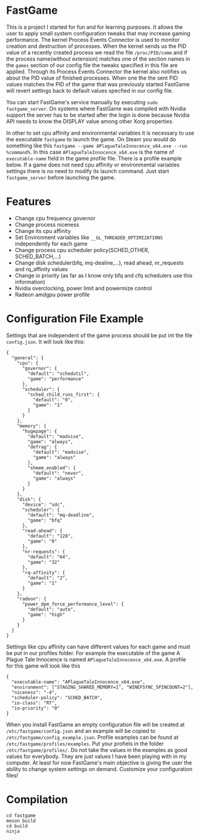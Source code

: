 # FastGame

This is a project I started for fun and for learning purposes. It allows the user to apply small system configuration
tweaks that may increase gaming performance. The kernel Process Events Connector is used to monitor creation and
destruction of processes. When the kernel sends us the PID value of a recently created process we read the file
`/proc/PID/comm` and if the process name(without extension) matches one of the section names in the `games` section
of our config file the tweaks specified in this file are applied. Through its Process Events Connector the kernel also
notifies us about the PID value of finished processes. When one the the sent PID values matches the PID of the game
that was previously started FastGame will revert settings back to default values specfied in our config file.

You can start FastGame's service manually by executing `sudo fastgame_server`. On systems where FastGame was compiled
with Nvidia support the server has to be started after the login is done because Nvidia API needs to know the DISPLAY
value among other Xorg properties.

In other to set cpu affinity and environmental variables it is necessary to use the executable `fastgame` to launch
the game. On Steam you would do something like this `fastgame --game APlagueTaleInnocence_x64.exe --run %command%`. In
this case `APlagueTaleInnocence_x64.exe` is the name of `executable-name` field in the game profile file. There is a
profile example below. If a game does not need cpu affinity or environmental variables settings there is no need to
modify its launch command. Just start `fastgame_server` before launching the game.

# Features

- Change cpu frequency governor
- Change process niceness
- Change its cpu affinity
- Set Environment variables like `__GL_THREADED_OPTIMIZATIONS` independently for each game
- Change process cpu scheduler policy(SCHED_OTHER, SCHED_BATCH,...)
- Change disk scheduler(bfq, mq-dealine,...), read ahead, nr_requests and rq_affinity values
- Change io priority (as far as I know only bfq and cfq schedulers use this information)
- Nvidia overclocking, power limit and powermize control
- Radeon amdgpu power profile

# Configuration File Example

Settings that are independent of the game process should be put int the file `config.json`. It will look like this:

```
{
  "general": {
    "cpu": {
      "governor": {
        "default": "schedutil",
        "game": "performance"
      },
      "scheduler": {
        "sched_child_runs_first": {
          "default": "0",
          "game": "1"
        }
      }
    },
    "memory": {
      "hugepage": {
        "default": "madvise",
        "game": "always",
        "defrag": {
          "default": "madvise",
          "game": "always"
        },
        "shmem_enabled": {
          "default": "never",
          "game": "always"
        }
      }
    },
    "disk": {
      "device": "sdc",
      "scheduler": {
        "default": "mq-deadline",
        "game": "bfq"
      },
      "read-ahead": {
        "default": "128",
        "game": "0"
      },
      "nr-requests": {
        "default": "64",
        "game": "32"
      },
      "rq-affinity": {
        "default": "2",
        "game": "1"
      }
    },
    "radeon": {
      "power_dpm_force_performance_level": {
        "default": "auto",
        "game": "high"
      }
    }
  }
}
```

Settings like cpu affinity can have different values for each game and must be put in our profiles folder. For example
the executable of the game A Plague Tale Innocence is named `APlagueTaleInnocence_x64.exe`. A profile for this game will
look like this

```
{
  "executable-name": "APlagueTaleInnocence_x64.exe",
  "environment": ["STAGING_SHARED_MEMORY=1", "WINEFSYNC_SPINCOUNT=2"],
  "niceness": "-4",
  "scheduler-policy": "SCHED_BATCH",
  "io-class": "RT",
  "io-priority": "0"
}
```

When you install FastGame an empty configuration file will be created at `/etc/fastgame/config.json` and an example
will be copied to `/etc/fastgame/config_example.json`. Profile examples can be found at `/etc/fastgame/profiles/examples`.
Put your profiels in the folder `/etc/fastgame/profiles/`. Do not take the values in the examples as good values for
everybody. They are just values I have been playing with in my computer. At least for now FastGame's main objective is
giving the user the ability to change system settings on demand. Customize your configuration files!

# Compilation

```
cd fastgame
meson build
cd build
ninja
```
